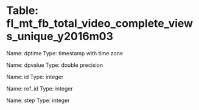 Table: fl_mt_fb_total_video_complete_views_unique_y2016m03
==========================================================

Name: dptime
Type: timestamp with time zone

Name: dpvalue
Type: double precision

Name: id
Type: integer

Name: ref_id
Type: integer

Name: step
Type: integer

